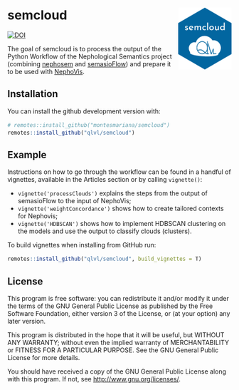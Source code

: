 
<!-- README.md is generated from README.Rmd. Please edit that file -->

# semcloud <img src="man/figures/logo.png" align="right" width=" 120" />

<!-- badges: start -->

[![DOI](https://zenodo.org/badge/400257454.svg)](https://zenodo.org/badge/latestdoi/400257454)
<!-- badges: end -->

The goal of semcloud is to process the output of the Python Workflow of
the Nephological Semantics project (combining
[nephosem](https://qlvl.github.io/nephosem) and
[semasioFlow](https://qlvl.github.io/semasioFlow)) and prepare it to be
used with [NephoVis](https://qlvl.github.io/NephoVis).

## Installation

You can install the github development version with:

``` r
# remotes::install_github("montesmariana/semcloud")
remotes::install_github("qlvl/semcloud")
```

## Example

Instructions on how to go through the workflow can be found in a handful
of vignettes, available in the Articles section or by calling
`vignette()`:

- `vignette('processClouds')` explains the steps from the output of
  semasioFlow to the input of NephoVis;
- `vignette('weightConcordance')` shows how to create tailored contexts
  for Nephovis;
- `vignette('HDBSCAN')` shows how to implement HDBSCAN clustering on the
  models and use the output to classify clouds (clusters).

To build vignettes when installing from GitHub run:

``` r
remotes::install_github("qlvl/semcloud", build_vignettes = T)
```

## License

This program is free software: you can redistribute it and/or modify it
under the terms of the GNU General Public License as published by the
Free Software Foundation, either version 3 of the License, or (at your
option) any later version.

This program is distributed in the hope that it will be useful, but
WITHOUT ANY WARRANTY; without even the implied warranty of
MERCHANTABILITY or FITNESS FOR A PARTICULAR PURPOSE. See the GNU General
Public License for more details.

You should have received a copy of the GNU General Public License along
with this program. If not, see <http://www.gnu.org/licenses/>.
